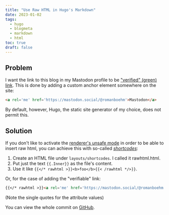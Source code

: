 ```yaml
---
title: "Use Raw HTML in Hugo's Markdown"
date: 2023-01-02
tags:
  - hugo
  - blogmeta
  - markdown
  - html
toc: true
draft: false
---
```


## Problem

I want the link to this blog in my Mastodon profile to be ["verified" (green) link](https://snyk.io/blog/verify-and-secure-your-mastodon-account/). This is done by adding a custom anchor element somewhere on the site: 

```html
<a rel='me' href='https://mastodon.social/@romanboehm'>Mastodon</a>
```

By default, however, Hugo, the static site generator of my choice, does not permit this.


## Solution

If you don't like to activate the [renderer's unsafe mode](https://gohugo.io/getting-started/configuration-markup/) in order to be able to insert raw html, you can achieve this with so-called [_shortcodes_](https://gohugo.io/content-management/shortcodes/):

1. Create an HTML file under `layouts/shortcodes`. I called it rawhtml.html.
2. Put just the text `{{.Inner}}` as the file's content.
3. Use it like `{{</* rawhtml >}}<b>foo</b>{{< /rawhtml */>}}`.

Or, for the case of adding the "verifiable" link:

```markdown
{{</* rawhtml >}}<a rel='me' href='https://mastodon.social/@romanboehm'>Mastodon</a>{{< /rawhtml */>}}
```

(Note the single quotes for the attribute values)

You can view the whole commit on [GitHub](https://github.com/romanboehm/romanboehm.github.io/commit/a045300be06e68283c58ec55b4704ccd289d3f53).